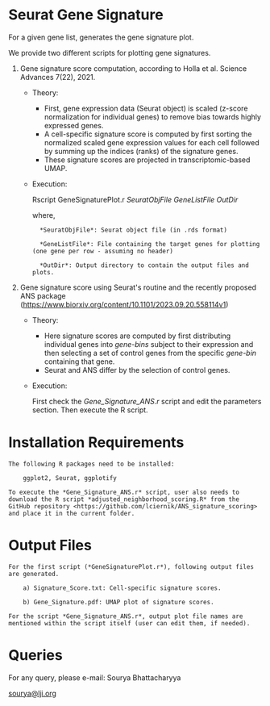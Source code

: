 Seurat Gene Signature
======================

For a given gene list, generates the gene signature plot.

We provide two different scripts for plotting gene signatures.

1. Gene signature score computation, according to Holla et al. Science Advances 7(22), 2021.

	- Theory: 

		- First, gene expression data (Seurat object) is scaled (z-score normalization for individual genes) to remove bias towards highly expressed genes.
		- A cell-specific signature score is computed by first sorting the normalized scaled gene expression values for each cell followed by summing up the indices (ranks) of the signature genes.
		- These signature scores are projected in transcriptomic-based UMAP.

	- Execution:

		Rscript GeneSignaturePlot.r *SeuratObjFile* *GeneListFile* *OutDir*

		where,

			*SeuratObjFile*: Seurat object file (in .rds format)

			*GeneListFile*: File containing the target genes for plotting (one gene per row - assuming no header)

			*OutDir*: Output directory to contain the output files and plots.

2. Gene signature score using Seurat's routine and the recently proposed ANS package (https://www.biorxiv.org/content/10.1101/2023.09.20.558114v1)

	- Theory:

		- Here signature scores are computed by first distributing individual genes into *gene-bins* subject to their expression and then selecting a set of control genes from the specific *gene-bin* containing that gene.
		- Seurat and ANS differ by the selection of control genes.

	- Execution:

		First check the *Gene_Signature_ANS.r* script and edit the parameters section. Then execute the R script.

Installation Requirements
============================

	The following R packages need to be installed:

		ggplot2, Seurat, ggplotify

	To execute the *Gene_Signature_ANS.r* script, user also needs to download the R script *adjusted_neighborhood_scoring.R* from the GitHub repository <https://github.com/lciernik/ANS_signature_scoring> and place it in the current folder.


Output Files
============

	For the first script (*GeneSignaturePlot.r*), following output files are generated.

		a) Signature_Score.txt: Cell-specific signature scores.

		b) Gene_Signature.pdf: UMAP plot of signature scores.

	For the script *Gene_Signature_ANS.r*, output plot file names are mentioned within the script itself (user can edit them, if needed).

Queries
=======

For any query, please e-mail:
Sourya Bhattacharyya

sourya@lji.org

